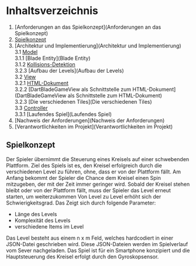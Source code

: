# Inhaltsverzeichnis

1. [Anforderungen an das Spielkonzept](Anforderungen an das Spielkonzept)
2. [Spielkonzept](Spielkonzept)
3. [Architektur und Implementierung](Architektur und Implementierung)  
   3.1 [Model](Model)  
   3.1.1 [Blade Entity](Blade Entity)  
   3.1.2 [Kollisions-Detektion](Kollisions-Detektion)  
   3.2.3 [Aufbau der Levels](Aufbau der Levels)  
   3.2 [View](View)  
   3.2.1 [HTML-Dokument](HTML-Dokument)  
   3.2.2 [DartBladeGameView als Schnittstelle zum HTML-Dokument](DartBladeGameView als Schnittstelle zum HTML-Dokument)  
   3.2.3 [Die verschiedenen Tiles](Die verschiedenen Tiles)  
   3.3 [Controller](Controller)  
   3.3.1 [Laufendes Spiel](Laufendes Spiel)  
4. [Nachweis der Anforderungen](Nachweis der Anforderungen)
5. [Verantwortlichkeiten im Projekt](Verantwortlichkeiten im Projekt)

## Spielkonzept

Der Spieler übernimmt die Steuerung eines Kreisels auf einer schwebenden Plattform. Ziel des Spiels ist es, den Kreisel erfolgreich durch die verschiedenen Level zu führen, ohne, dass er von der Plattform fällt. Am Anfang bekommt der Spieler die Chance dem Kreisel einen Spin mitzugeben, der mit der Zeit immer geringer wird. Sobald der Kreisel stehen bleibt oder von der Plattform fällt, muss der Spieler das Level erneut starten, um weiterzukommen Von Level zu Level erhöht sich der Schwierigkeitsgrad. Das Zeigt sich durch folgende Parameter:

*  Länge des Levels
*  Komplexität des Levels
*  verschiedene Items im Level

Das Level besteht aus einem n x m Feld, welches hardcodiert in einer JSON-Datei geschrieben wird. Diese JSON-Dateien werden im Spielverlauf vom Sever nachgeladen. Das Spiel ist für ein Smartphone konzipiert und die Hauptsteuerung des Kreisel erfolgt durch den Gyroskopsensor.